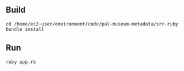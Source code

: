 ## Build

```
cd /home/ec2-user/environment/code/pal-museum-metadata/src-ruby
bundle install
```

## Run

```
ruby app.rb
```
